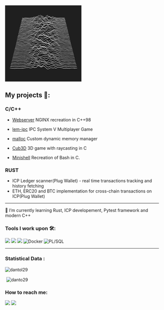 ![](https://github.com/dantol29/born2beroot/blob/main/joy.gif)

## My projects 💼: 
### C/C++
* [Webserver](https://github.com/dantol29/webserver) NGINX recreation in C++98

* [lem-ipc](https://github.com/dantol29/lem-ipc) IPC System V Multiplayer Game

* [malloc](https://github.com/dantol29/my_malloc) Custom dynamic memory manager

* [Cub3D](https://github.com/42Alena/CUB3D) 3D game with raycasting in C

* [Minishell](https://github.com/dantol29/minishell) Recreation of Bash in C.
  
### RUST
* ICP Ledger scanner(Plug Wallet) - real time transactions tracking and history fetching
* ETH, ERC20 and BTC implementation for cross-chain transactions on ICP(Plug Wallet)
<hr>

🌱 I’m currently learning Rust, ICP developement, Pytest framework and modern C++

### Tools I work upon 🛠: 

<img src="https://img.shields.io/badge/c++%20-%2300599C.svg?&style=for-the-badge&logo=c%2B%2B&logoColor=white">  <img src="https://img.shields.io/badge/c%20-%2300599C.svg?&style=for-the-badge&logo=c%2B%2B&logoColor=white">   <img src="https://img.shields.io/badge/python%20-%2314354C.svg?&style=for-the-badge&logo=python&logoColor=white">
![Docker](https://img.shields.io/badge/docker-%230db7ed.svg?style=for-the-badge&logo=docker&logoColor=white) ![PL/SQL](https://img.shields.io/badge/plsql-%235C1F87.svg?style=for-the-badge&logo=plsql)
<hr>

<h3>Statistical Data :</h3>
<p><img align="center"
    src="https://github-readme-stats.vercel.app/api/top-langs?username=dantol29&show_icons=true&locale=en&bg_color=0d1117&text_color=ffffff&layout=compact"
    alt="dantol29" 
    bg_color=#808080/></p>

<p>&nbsp;<img align="center" src="https://github-readme-stats.vercel.app/api?username=dantol29&show_icons=true&locale=en&bg_color=0d1117&text_color=ffffff&repo=convoychat"
    alt="danto29" /></p>
    
### How to reach me:

<img src="https://img.shields.io/badge/dantol29@gmail.com-%23D14836.svg?&style=for-the-badge&logo=gmail&logoColor=white" href="dantol29@gmail.com">   <a  href="https://www.instagram.com/dantol29/"><img src="https://img.shields.io/badge/@dantol29-%23E4405F.svg?&style=for-the-badge&logo=instagram&logoColor=white"></a>   <a href="https://www.linkedin.com/in/sharannyobasu/"> 

